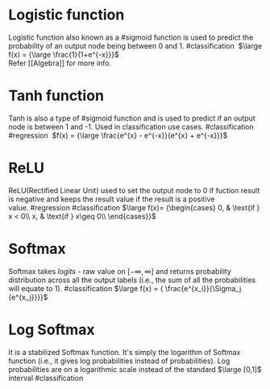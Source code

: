 # Logistic function
Logistic function also known as a #sigmoid function is used to predict the probability of an output node being between 0 and 1. #classification 
	$\large f(x) = {\large \frac{1}{1+e^{-x}}}$  
Refer [[Algebra]] for more info.

# Tanh function
Tanh is also a type of #sigmoid function and is used to predict if an output node is between 1 and -1. Used in classification use cases. #classification #regression 
	$f(x) = {\large \frac{e^{x} - e^{-x}}{e^{x} + e^{-x}}}$ 

# ReLU 
ReLU(Rectified Linear Unit) used to set the output node to 0 if fuction result is negative and keeps the result value if the result is a positive value. #regression #classification
	$\large f(x)= {\begin{cases} 0, & \text{if } x < 0\\ x, & \text{if } x\geq 0\\ \end{cases}}$ 

# Softmax  
Softmax takes *logits* - raw value on $[-\infty, \infty]$  and returns probability distribution across all the output labels (i.e., the sum of all the probabilities will equate to 1).  #classification
	$\large f(x) = { \frac{e^{x_i}}{\Sigma_j {e^{x_j}}}}$ 

# Log Softmax 
It is a stabilized Softmax function. It's simply the logarithm of Softmax function (i.e., it gives log probabilities instead of probabilities). Log probabilities are on a logarithmic scale instead of the standard $\large [0,1]$ interval #classification 